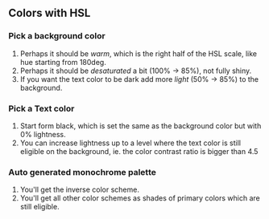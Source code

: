 ## Colors with HSL

### Pick a background color

1. Perhaps it should be *warm*, which is the right half of the HSL scale, like hue starting from 180deg.
2. Perhaps it should be *desaturated* a bit (100% &rarr; 85%), not fully shiny.
3. If you want the text color to be dark add more *light* (50% &rarr; 85%) to the background.

### Pick a Text color

1. Start form black, which is set the same as the background color but with 0% lightness.
2. You can increase lightness up to a level where the text color is still eligible on the background, ie. the color contrast ratio is bigger than 4.5

### Auto generated monochrome palette

1. You'll get the inverse color scheme.
2. You'll get all other color schemes as shades of primary colors which are still eligible. 
